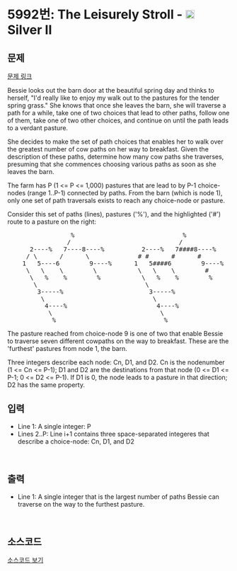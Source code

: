 # 5992번: The Leisurely Stroll - <img src="https://static.solved.ac/tier_small/9.svg" style="height:20px" /> Silver II

<!-- performance -->

<!-- 문제 제출 후 깃허브에 푸시를 했을 때 제출한 코드의 성능이 입력될 공간입니다.-->

<!-- end -->

## 문제

[문제 링크](https://boj.kr/5992)


<p>Bessie looks out the barn door at the beautiful spring day and thinks to herself, "I'd really like to enjoy my walk out to the pastures for the tender spring grass." She knows that once she leaves the barn, she will traverse a path for a while, take one of two choices that lead to other paths, follow one of them, take one of two other choices, and continue on until the path leads to a verdant pasture.</p>

<p>She decides to make the set of path choices that enables her to walk over the greatest number of cow paths on her way to breakfast. Given the description of these paths, determine how many cow paths she traverses, presuming that she commences choosing various paths as soon as she leaves the barn.</p>

<p>The farm has P (1 &lt;= P &lt;= 1,000) pastures that are lead to by P-1 choice-nodes (range 1..P-1) connected by paths. From the barn (which is node 1), only one set of path traversals exists to reach any choice-node or pasture.</p>

<p>Consider this set of paths (lines), pastures ('%'), and the highlighted ('#') route to a pasture on the right:</p>

<pre>                 %                             %
                /                             /
      2----%   7----8----%          2----%   7####8----%
     / \      /      \             # #      #      #
    1   5----6        9----%      1   5####6        9----%
     \   \    \        \           \   \    \        #
      \   %    %        %           \   %    %        %
       \                             \
        3-----%                       3-----%
         \                             \
          4----%                        4----%
           \                             \
            %                             %</pre>

<p>The pasture reached from choice-node 9 is one of two that enable Bessie to traverse seven different cowpaths on the way to breakfast. These are the 'furthest' pastures from node 1, the barn.</p>

<p>Three integers describe each node: Cn, D1, and D2. Cn is the nodenumber (1 &lt;= Cn &lt;= P-1); D1 and D2 are the destinations from that node (0 &lt;= D1 &lt;= P-1; 0 &lt;= D2 &lt;= P-1). If D1 is 0, the node leads to a pasture in that direction; D2 has the same property.</p>



## 입력


<ul>
<li>Line 1: A single integer: P</li>
<li>Lines 2..P: Line i+1 contains three space-separated integeres that describe a choice-node: Cn, D1, and D2</li>
</ul>

<p>&nbsp;</p>



## 출력


<ul>
<li>Line 1: A single integer that is the largest number of paths Bessie can traverse on the way to the furthest pasture.</li>
</ul>

<p>&nbsp;</p>



## 소스코드

[소스코드 보기](Main.java)